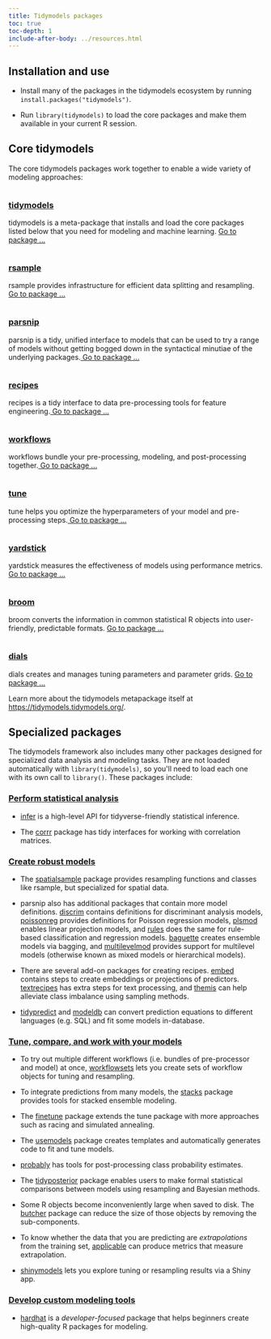 ```yaml
---
title: Tidymodels packages
toc: true
toc-depth: 1
include-after-body: ../resources.html
---
```







## Installation and use

* Install many of the packages in the tidymodels ecosystem by running `install.packages("tidymodels")`.

* Run `library(tidymodels)` to load the core packages and make them available in your current R session.

<div class="package-section">

<div class="package-section-info">

## Core tidymodels

<p>The core tidymodels packages work together to enable a wide variety of modeling approaches:</p>
</div>
<div class="packages">
<div class="package">
<img class="package-image" src="/images/tidymodels.png" alt=""></img>
<div class="package-info">
<h3><a href="https://tidymodels.tidymodels.org/"> tidymodels</a></h3>
<p>tidymodels is a meta-package that installs and load the core packages listed below that you need for modeling and machine learning.
<a href="https://tidymodels.tidymodels.org/" aria-hidden="true"> Go to package ...</a></p>
</div>
</div>
<div class="package">
<img class="package-image" src="/images/rsample.png" alt=""></img>
<div class="package-info">
<h3><a href="https://rsample.tidymodels.org/">rsample</a></h3>
<p>rsample provides infrastructure for efficient data splitting and resampling.<a href="https://rsample.tidymodels.org/" aria-hidden="true"> Go to package ...</a></p>
</div>
</div>
<div class="package">
<img class="package-image" src="/images/parsnip.png" alt=""></img>
<div class="package-info">
<h3><a href="https://parsnip.tidymodels.org/"> parsnip</a></h3>
<p>parsnip is a tidy, unified interface to models that can be used to try a range of models without getting bogged down in the syntactical minutiae of the underlying packages.<a href="https://parsnip.tidymodels.org/" aria-hidden="true"> Go to package ...</a></p>
</div>
</div>  
<div class="package">
<img class="package-image" src="/images/recipes.png" alt=""></img>
<div class="package-info">
<h3><a href="https://recipes.tidymodels.org/"> recipes</a></h3>
<p>recipes is a tidy interface to data pre-processing tools for feature engineering.<a href="https://recipes.tidymodels.org/" aria-hidden="true"> Go to package ...</a></p>
</div>
</div>
<div class="package">
<img class="package-image" src="/images/workflows.png" alt=""></img>
<div class="package-info">
<h3><a href="https://workflows.tidymodels.org/"> workflows</a></h3>
<p>workflows bundle your pre-processing, modeling, and post-processing together.<a href="https://workflows.tidymodels.org/" aria-hidden="true"> Go to package ...</a></p>
</div>
</div> 
<div class="package">
<img class="package-image" src="/images/tune.png" alt=""></img>
<div class="package-info">
<h3><a href="https://tune.tidymodels.org/"> tune</a></h3>
<p>tune helps you optimize the hyperparameters of your model and pre-processing steps.<a href="https://tune.tidymodels.org/" aria-hidden="true"> Go to package ...</a></p>
</div>
</div>  
<div class="package">
<img class="package-image" src="/images/yardstick.png" alt=""></img>
<div class="package-info">
<h3><a href="https://yardstick.tidymodels.org/"> yardstick</a></h3>
<p>yardstick measures the effectiveness of models using performance metrics.<a href="https://yardstick.tidymodels.org/" aria-hidden="true"> Go to package ...</a></p>
</div>
</div>
<div class="package">
<img class="package-image" src="/images/broom.png" alt=""></img>
<div class="package-info">
<h3><a href="https://broom.tidymodels.org/"> broom</a></h3>
<p>broom converts the information in common statistical R objects into user-friendly, predictable formats. 
<a href="https://broom.tidymodels.org/" aria-hidden="true"> Go to package ...</a></p>
</div>
</div>
<div class="package">
<img class="package-image" src="/images/dials.png" alt=""></img>
<div class="package-info">
<h3><a href="https://dials.tidymodels.org/"> dials</a></h3>
<p>dials creates and manages tuning parameters and parameter grids. 
<a href="https://dials.tidymodels.org/" aria-hidden="true"> Go to package ...</a></p>
</div>
</div>
</div>
</div>

Learn more about the tidymodels metapackage itself at <https://tidymodels.tidymodels.org/>.

## Specialized packages

The tidymodels framework also includes many other packages designed for specialized data analysis and modeling tasks. They are not loaded automatically with `library(tidymodels)`, so you'll need to load each one with its own call to `library()`. These packages include: 

### [Perform statistical analysis](/learn/statistics/)

* [infer](https://infer.tidymodels.org/) is a high-level API for tidyverse-friendly statistical inference.

* The [corrr](https://corrr.tidymodels.org/) package has tidy interfaces for working with correlation matrices.

### [Create robust models](/learn/models/)

* The [spatialsample](http://spatialsample.tidymodels.org/) package provides resampling functions and classes like rsample, but specialized for spatial data.

* parsnip also has additional packages that contain more model definitions. [discrim](https://discrim.tidymodels.org/) contains definitions for discriminant analysis models, [poissonreg](https://poissonreg.tidymodels.org/) provides definitions for Poisson regression models, [plsmod](https://plsmod.tidymodels.org/) enables linear projection models, and [rules](https://rules.tidymodels.org/) does the same for rule-based classification and regression models. [baguette](https://baguette.tidymodels.org/) creates ensemble models via bagging, and [multilevelmod](https://multilevelmod.tidymodels.org/) provides support for multilevel models (otherwise known as mixed models or hierarchical models). 

* There are several add-on packages for creating recipes. [embed](https://embed.tidymodels.org/) contains steps to create embeddings or projections of predictors. [textrecipes](https://textrecipes.tidymodels.org/) has extra steps for text processing, and [themis](https://themis.tidymodels.org/) can help alleviate class imbalance using sampling methods. 

* [tidypredict](https://tidypredict.tidymodels.org/) and [modeldb](https://modeldb.tidymodels.org/) can convert prediction equations to different languages (e.g. SQL) and fit some models in-database. 

### [Tune, compare, and work with your models](/learn/work/)

* To try out multiple different workflows (i.e. bundles of pre-processor and model) at once, [workflowsets](https://workflowsets.tidymodels.org/) lets you create sets of workflow objects for tuning and resampling.

* To integrate predictions from many models, the [stacks](https://stacks.tidymodels.org/) package provides tools for stacked ensemble modeling.

* The [finetune](https://finetune.tidymodels.org/) package extends the tune package with more approaches such as racing and simulated annealing.

* The [usemodels](https://usemodels.tidymodels.org/) package creates templates and automatically generates code to fit and tune models.

* [probably](https://probably.tidymodels.org/) has tools for post-processing class probability estimates.

* The [tidyposterior](https://tidyposterior.tidymodels.org/) package enables users to make formal statistical comparisons between models using resampling and Bayesian methods. 

* Some R objects become inconveniently large when saved to disk. The [butcher](https://butcher.tidymodels.org/) package can reduce the size of those objects by removing the sub-components. 

* To know whether the data that you are predicting are _extrapolations_ from the training set, [applicable](https://applicable.tidymodels.org/) can produce metrics that measure extrapolation. 

* [shinymodels](https://shinymodels.tidymodels.org/) lets you explore tuning or resampling results via a Shiny app.

### [Develop custom modeling tools](/learn/develop/)

* [hardhat](https://hardhat.tidymodels.org/) is a _developer-focused_ package that helps beginners create high-quality R packages for modeling. 
